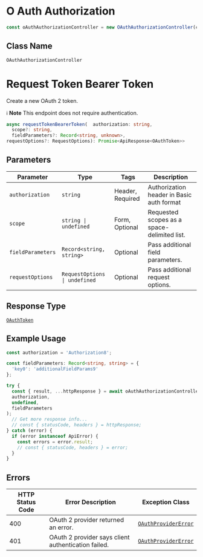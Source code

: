 # O Auth Authorization

```ts
const oAuthAuthorizationController = new OAuthAuthorizationController(client);
```

## Class Name

`OAuthAuthorizationController`


# Request Token Bearer Token

Create a new OAuth 2 token.

:information_source: **Note** This endpoint does not require authentication.

```ts
async requestTokenBearerToken(  authorization: string,
  scope?: string,
  fieldParameters?: Record<string, unknown>,
requestOptions?: RequestOptions): Promise<ApiResponse<OAuthToken>>
```

## Parameters

| Parameter | Type | Tags | Description |
|  --- | --- | --- | --- |
| `authorization` | `string` | Header, Required | Authorization header in Basic auth format |
| `scope` | `string \| undefined` | Form, Optional | Requested scopes as a space-delimited list. |
| `fieldParameters` | `Record<string, string>` | Optional | Pass additional field parameters. |
| `requestOptions` | `RequestOptions \| undefined` | Optional | Pass additional request options. |

## Response Type

[`OAuthToken`](../../doc/models/o-auth-token.md)

## Example Usage

```ts
const authorization = 'Authorization8';

const fieldParameters: Record<string, string> = {
  'key0': 'additionalFieldParams9'
};

try {
  const { result, ...httpResponse } = await oAuthAuthorizationController.requestTokenBearerToken(
  authorization,
  undefined,
  fieldParameters
);
  // Get more response info...
  // const { statusCode, headers } = httpResponse;
} catch (error) {
  if (error instanceof ApiError) {
    const errors = error.result;
    // const { statusCode, headers } = error;
  }
}
```

## Errors

| HTTP Status Code | Error Description | Exception Class |
|  --- | --- | --- |
| 400 | OAuth 2 provider returned an error. | [`OAuthProviderError`](../../doc/models/o-auth-provider-error.md) |
| 401 | OAuth 2 provider says client authentication failed. | [`OAuthProviderError`](../../doc/models/o-auth-provider-error.md) |


